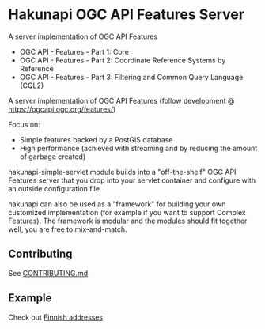 # Hakunapi OGC API Features Server

A server implementation of OGC API Features 
* OGC API - Features - Part 1: Core
* OGC API - Features - Part 2: Coordinate Reference Systems by Reference
* OGC API - Features - Part 3: Filtering and Common Query Language (CQL2)

A server implementation of OGC API Features
(follow development @ https://ogcapi.ogc.org/features/)

Focus on:
* Simple features backed by a PostGIS database
* High performance (achieved with streaming and by reducing the amount of garbage created)  

hakunapi-simple-servlet module builds into a "off-the-shelf" OGC API Features server that you drop into your servlet container and configure with an outside configuration file.

hakunapi can also be used as a "framework" for building your own customized implementation (for example if you want to support Complex Features). The framework is modular and the modules should fit together well, you are free to mix-and-match.  

## Contributing

See [CONTRIBUTING.md](CONTRIBUTING.md)

## Example

Check out [Finnish addresses](examples/finnish_addresses)
